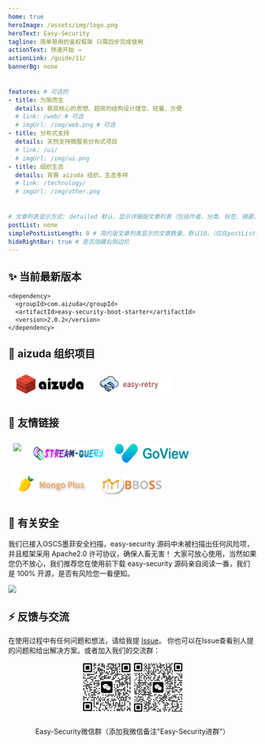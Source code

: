 ```yaml
---
home: true
heroImage: /assets/img/logo.png
heroText: Easy-Security
tagline: 简单易用的鉴权框架 只需四步完成使用
actionText: 快速开始 →
actionLink: /guide/11/
bannerBg: none


features: # 可选的
- title: 为简而生
  details: 极具核心的思想、超简的结构设计理念、轻量、方便
  # link: /web/ # 可选
  # imgUrl: /img/web.png # 可选
- title: 分布式支持
  details: 天然支持微服务分布式项目
  # link: /ui/
  # imgUrl: /img/ui.png
- title: 组织生态
  details: 背靠 aizuda 组织，生态多样
  # link: /technology/
  # imgUrl: /img/other.png


# 文章列表显示方式: detailed 默认，显示详细版文章列表（包括作者、分类、标签、摘要、分页等）| simple => 显示简约版文章列表（仅标题和日期）| none 不显示文章列表
postList: none
simplePostListLength: 0 # 简约版文章列表显示的文章数量，默认10。（仅在postList设置为simple时生效）
hideRightBar: true # 是否隐藏右侧边栏
---
```


## ✨ 当前最新版本

```
<dependency>
  <groupId>com.aizuda</groupId>
  <artifactId>easy-security-boot-starter</artifactId>
  <version>2.0.2</version>
</dependency>
```

## 🤝 aizuda 组织项目

<div style="display: flex;flex-wrap: wrap">
  <a href="http://aizuda.com?from=mp" target="_blank"><img src="./.vuepress/public/assets/img/aizuda.png" class="no-zoom" style="height:40px;max-width:150px;margin:10px;"></a>
  <a href="https://www.easyretry.com/" target="_blank"><img src="./.vuepress/public/assets/img/easy-retry.png" class="no-zoom" style="height:40px;max-width:150px;margin:10px;"></a>
</div>

## 🧲 友情链接

<div style="display: flex;flex-wrap: wrap">
  <a href="https://baomidou.com/" target="_blank"><img src="https://www.easy-es.cn/img/external/mp.png" class="no-zoom" style="height:40px;max-width:150px;margin:10px;"></a>
  <a href="http://stream-query.dromara.org/" target="_blank"><img src="./.vuepress/public/assets/img/Stream-Query.png" class="no-zoom" style="height:40px;max-width:150px;margin:10px;"></a>
  <a href="https://www.mtruning.club/" target="_blank"><img src="./.vuepress/public/assets/img/goView.png" class="no-zoom" style="height:40px;max-width:150px;margin:10px;"></a>
  <a href="https://gitee.com/anwena/mongo-plus" target="_blank"><img src="./.vuepress/public/assets/img/mongoplus.png" class="no-zoom" style="height:40px;max-width:150px;margin:10px;"></a>
  <a href="https://www.bbossgroups.com/" target="_blank"><img src="./.vuepress/public/assets/img/bboss.png" class="no-zoom" style="height:40px;max-width:150px;margin:10px;"></a>
</div>

## 👑 有关安全
我们已接入OSCS墨菲安全扫描，easy-security 源码中未被扫描出任何风险项，并且框架采用 Apache2.0 许可协议，确保人畜无害！ 大家可放心使用，当然如果您仍不放心，我们推荐您在使用前下载 easy-security 源码亲自阅读一番，我们是 100% 开源，是否有风险您一看便知。

<a href="https://www.murphysec.com/console/report/1669509011156525056/1675773981414416384" alt="Security Status">
  <img src="https://www.murphysec.com/platform3/v31/badge/1675773981414416384.svg" class="no-zoom" />
</a>


## ⚡ 反馈与交流
在使用过程中有任何问题和想法，请给我提 <a href="https://github.com/aizuda/easy-security/issues" target="_blank" rel="noopener noreferrer">Issue</a>。 你也可以在Issue查看别人提的问题和给出解决方案。或者加入我们的交流群：

<div align="center">
  <img src="./.vuepress/public/assets/img/mecode.png" width="100" class="no-zoom">
  <img src="./.vuepress/public/assets/img/qunCode.png" width="100" class="no-zoom">
</div>
<div align="center" style="margin-top: 25px;width: 100%">
  Easy-Security微信群（添加我微信备注"Easy-Security进群"）
</div>
